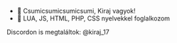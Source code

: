 - 👋 Csumicsumicsumicsumi, Kiraj vagyok!
- 👀 LUA, JS, HTML, PHP, CSS nyelvekkel foglalkozom

Discordon is megtaláltok: @kiraj_17
